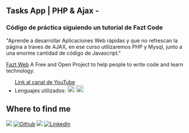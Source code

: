 ## Tasks App | PHP & Ajax -

<h3>Código de práctica siguiendo un tutorial de Fazt Code</h3>

<p>"Aprende a desarrollar Aplicaciones Web rápidas y que no refrescan la página a traves de AJAX, en ese curso utilizaremos PHP y Mysql, junto a una enorme cantidad de código de Javascript."</a></p>

<p><a href="https://faztweb.com" target="_blank">Fazt Web</a> A Free and Open Project to help people to write code and learn technology.
<ul>
    <a href="https://www.youtube.com/watch?v=GeCNShiLdpc" target="_blank">Link al canal de YouTube</a></li>
    <li>Lenguajes utilizados:</a>
    <code><img alt="PHP" height="20" src="https://img.shields.io/badge/PHP-blue?&style=for-the-flat&logo=php&logoColor=white"></code>
    <code><img alt="JS" height="20" src="https://img.shields.io/badge/javascript-orange?&style=for-the-flat&logo=javascript&logoColor=white"></code>
</ul>
</p>

## Where to find me

<p><a href="https://github.com/Ju-oogle" target="_blank"><img src="https://img.shields.io/badge/About-green?&style=for-the-flat&logo=aboutdotme&logoColor=white"></a> <a href="https://github.com/Ju-oogle" target="_blank"><img alt="Github" src="https://img.shields.io/badge/GitHub-orange?&style=for-the-flat&logo=github&logoColor=white"></a> <a href="mailto:juoogle@gmail.com" target="_blank"><img src="https://img.shields.io/badge/Gmail-red?&style=for-the-flat&logo=gmail&logoColor=white"></a> <a href="www.linkedin.com/in/julieta-zavalla-alcala" target="_blank"><img alt="LinkedIn" src="https://img.shields.io/badge/LinkedIn-%230077B5.svg?&style=for-the-flat&logo=linkedin&logoColor=white"></a>
</p>
